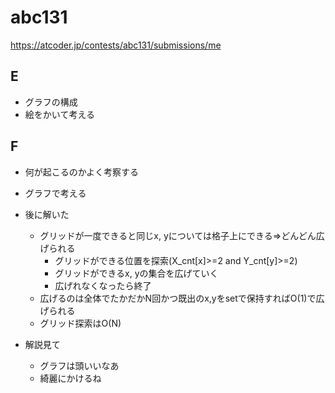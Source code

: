 # abc131

https://atcoder.jp/contests/abc131/submissions/me

## E

- グラフの構成
- 絵をかいて考える

## F

- 何が起こるのかよく考察する
- グラフで考える

- 後に解いた
  - グリッドが一度できると同じx, yについては格子上にできる=>どんどん広げられる
    - グリッドができる位置を探索(X_cnt[x]>=2 and Y_cnt[y]>=2)
    - グリッドができるx, yの集合を広げていく
    - 広げれなくなったら終了
  - 広げるのは全体でたかだかN回かつ既出のx,yをsetで保持すればO(1)で広げられる
  - グリッド探索はO(N)
- 解説見て
  - グラフは頭いいなあ
  - 綺麗にかけるね
